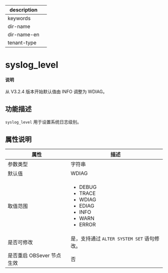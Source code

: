 |description||
|---|---|
|keywords||
|dir-name||
|dir-name-en||
|tenant-type||

# syslog_level

<main id="notice" type='explain'>
  <h4>说明</h4>
  <p>从 V3.2.4 版本开始默认值由 INFO 调整为 WDIAG。</p>
</main>

## 功能描述

`syslog_level`  用于设置系统日志级别。

## 属性说明

| **属性** | **描述** |
| ---- | ---- |
| 参数类型 | 字符串 |
| 默认值 | WDIAG |
| 取值范围 |<ul><li>  DEBUG </li><li> TRACE</li><li>WDIAG</li><li>EDIAG</li><li>INFO </li><li> WARN</li><li> ERROR</li></ul>|
| 是否可修改  | 是，支持通过 `ALTER SYSTEM SET` 语句修改。|
| 是否重启 OBSever 节点生效 | 否 |
